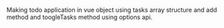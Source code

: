 Making todo application in vue object using tasks array structure and add method and toogleTasks method using options api.
